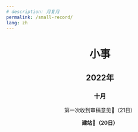 ```yaml
---
# description: 月复月
permalink: /small-record/
lang: zh
---
```

<h1 style="text-align:center;">小事</h1>

<h2 style="text-align:center;">2022年</h2>

<h3 style="text-align:center;">十月</h3>

<p style="text-align:center;">第一次收到审稿意见🥲（21日）</p>

<p style="text-align:center;font-weight:bold;">建站🥳（20日）</p>
